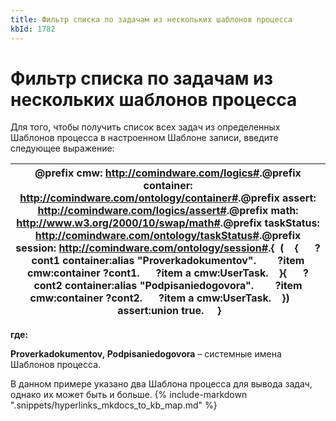```yaml
---
title: Фильтр списка по задачам из нескольких шаблонов процесса
kbId: 1782
---
```


# Фильтр списка по задачам из нескольких шаблонов процесса

Для того, чтобы получить список всех задач из определенных Шаблонов процесса в настроенном Шаблоне записи, введите следующее выражение:

| @prefix cmw: <http://comindware.com/logics#>.@prefix container: <http://comindware.com/ontology/container#>.@prefix assert: <http://comindware.com/logics/assert#>.@prefix math: <http://www.w3.org/2000/10/swap/math#>.@prefix taskStatus: <http://comindware.com/ontology/taskStatus#>.@prefix session: <http://comindware.com/ontology/session#>.{  (    {      ?cont1 container:alias "Proverkadokumentov".        ?item cmw:container ?cont1.      ?item a cmw:UserTask.    }{      ?cont2 container:alias "Podpisaniedogovora".        ?item cmw:container ?cont2.      ?item a cmw:UserTask.    })        assert:union true.     } |
| --- |

**где:**

**Proverkadokumentov, Podpisaniedogovora** – системные имена Шаблонов процесса.

В данном примере указано два Шаблона процесса для вывода задач, однако их может быть и больше. {% include-markdown ".snippets/hyperlinks_mkdocs_to_kb_map.md" %}
